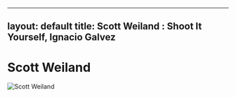 
---
layout: default
title: Scott Weiland : Shoot It Yourself, Ignacio Galvez
---

# Scott Weiland

![Scott Weiland](http://assets.farmhouse.co/publishing/1-shoot-it-yourself/images/scott-weiland-1.jpg)

